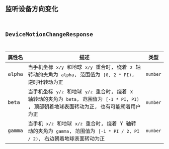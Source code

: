 ## 监听设备方向变化
<code src="./onDeviceMotionChange.tsx"></coe>

## DeviceMotionChangeResponse

| 属性名 | 描述 | 类型 |
| ---- | ---- | ---- |
| alpha | 当手机坐标 `x/y` 和地球 `x/y` 重合时, 绕着 `z` 轴转动的夹角为 `alpha`, 范围值为 `[0, 2 * PI)`, 逆时针转动为正 | `number` |
| beta | 当手机坐标 `y/z` 和地球 `y/z` 重合时, 绕着 x 轴转动的夹角为 `beta`, 范围值为 `[-1 * PI, PI) `, 顶部朝着地球表面转动为正, 也有可能朝着用户为正 | `number` |
| gamma | 当手机 `x/z` 和地球 `x/z` 重合时, 绕着 Y 轴转动的夹角为 `gamma`, 范围值为 `[-1 * PI / 2, PI / 2)`, 右边朝着地球表面转动为正 | `number` |
